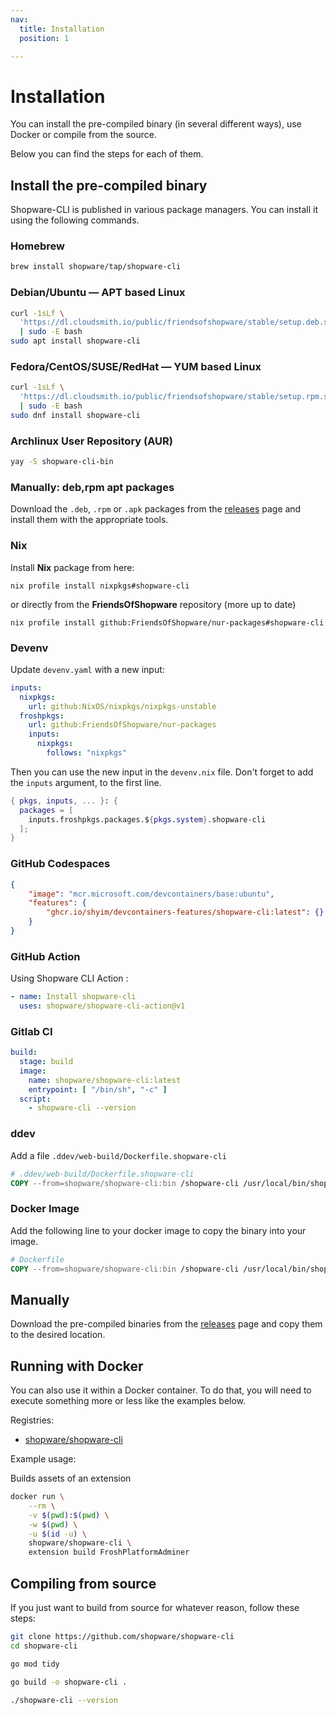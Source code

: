 ```yaml
---
nav:
  title: Installation
  position: 1

---
```


# Installation

You can install the pre-compiled binary (in several different ways), use Docker or compile from the source.

Below you can find the steps for each of them.

## Install the pre-compiled binary

Shopware-CLI is published in various package managers. You can install it using the following commands.

### Homebrew

```bash
brew install shopware/tap/shopware-cli
```

### Debian/Ubuntu — APT based Linux

```bash
curl -1sLf \
  'https://dl.cloudsmith.io/public/friendsofshopware/stable/setup.deb.sh' \
  | sudo -E bash
sudo apt install shopware-cli
```

### Fedora/CentOS/SUSE/RedHat — YUM based Linux

```bash
curl -1sLf \
  'https://dl.cloudsmith.io/public/friendsofshopware/stable/setup.rpm.sh' \
  | sudo -E bash
sudo dnf install shopware-cli
```

### Archlinux User Repository (AUR)

```bash
yay -S shopware-cli-bin
```

### Manually: deb,rpm apt packages

Download the `.deb`, `.rpm` or `.apk` packages from the [releases](https://github.com/FriendsOfShopware/shopware-cli/releases/) page and install them with the appropriate tools.

### Nix

Install **Nix** package from here:

```shell
nix profile install nixpkgs#shopware-cli
```

or directly from the **FriendsOfShopware** repository (more up to date)

```shell
nix profile install github:FriendsOfShopware/nur-packages#shopware-cli
```

### Devenv

Update `devenv.yaml` with a new input:

```yaml
inputs:
  nixpkgs:
    url: github:NixOS/nixpkgs/nixpkgs-unstable
  froshpkgs:
    url: github:FriendsOfShopware/nur-packages
    inputs:
      nixpkgs:
        follows: "nixpkgs"
```

Then you can use the new input in the `devenv.nix` file. Don't forget to add the `inputs` argument, to the first line.

```nix
{ pkgs, inputs, ... }: {
  packages = [
    inputs.froshpkgs.packages.${pkgs.system}.shopware-cli
  ];
}
```

### GitHub Codespaces

```json
{
    "image": "mcr.microsoft.com/devcontainers/base:ubuntu",
    "features": {
        "ghcr.io/shyim/devcontainers-features/shopware-cli:latest": {}
    }
}
```

### GitHub Action

Using Shopware CLI Action :

```yaml
- name: Install shopware-cli
  uses: shopware/shopware-cli-action@v1
```

### Gitlab CI

```yaml
build:
  stage: build
  image:
    name: shopware/shopware-cli:latest
    entrypoint: [ "/bin/sh", "-c" ]
  script:
    - shopware-cli --version
```

### ddev

Add a file `.ddev/web-build/Dockerfile.shopware-cli`

```Dockerfile
# .ddev/web-build/Dockerfile.shopware-cli
COPY --from=shopware/shopware-cli:bin /shopware-cli /usr/local/bin/shopware-cli
```

### Docker Image

Add the following line to your docker image to copy the binary into your image.

```Dockerfile
# Dockerfile
COPY --from=shopware/shopware-cli:bin /shopware-cli /usr/local/bin/shopware-cli
```

## Manually

Download the pre-compiled binaries from the [releases](https://github.com/FriendsOfShopware/shopware-cli/releases/) page and copy them to the desired location.

## Running with Docker

You can also use it within a Docker container. To do that, you will need to execute something more or less like the examples below.

Registries:

- [shopware/shopware-cli](https://hub.docker.com/r/shopware/shopware-cli)

Example usage:

Builds assets of an extension

```bash
docker run \
    --rm \
    -v $(pwd):$(pwd) \
    -w $(pwd) \
    -u $(id -u) \
    shopware/shopware-cli \
    extension build FroshPlatformAdminer
```

## Compiling from source

If you just want to build from source for whatever reason, follow these steps:

```bash
git clone https://github.com/shopware/shopware-cli
cd shopware-cli

go mod tidy

go build -o shopware-cli .

./shopware-cli --version
```
